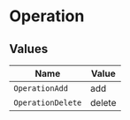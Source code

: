 # Operation


## Values

| Name              | Value             |
| ----------------- | ----------------- |
| `OperationAdd`    | add               |
| `OperationDelete` | delete            |
